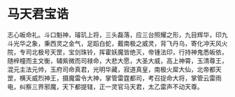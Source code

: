 # 马天君宝诰

志心皈命礼。斗口魁神，璿玑上将，三头磊落，应三台照耀之形，九目辉华，印九斗光华之象，秉西灵之金气，足蹈白蛇，戴南极之威灵，背飞丹乌，寄化冲天风火院，专司北极号天罡，宝剑珠铃，挥霍妖魔皆绝灭，帝锺法印，行持神鬼悉皈依，随梓橦而主文衡，辅紫微而司禄命，大悲大愿，大圣大威，高上神霄，玉清尊王，混元主法元帅，玉府司命真君，光明华藏，寂道真皇，南极火犀大仙，北帝都天罡，横天威烈神王，摄魔雷令大神，掌管雷霆都司，考召捉命大将，掌管云雷雨电，纠察三界邪魔，天下都提辖，正一灵官马天君，太乙雷声不动天尊。
